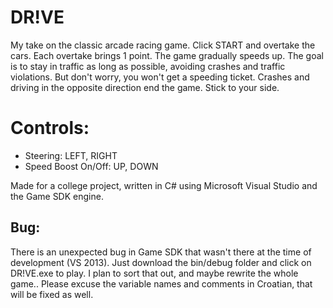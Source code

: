 # DR!VE

My take on the classic arcade racing game. Click START and overtake the cars. Each overtake brings 1 point. The game gradually speeds up. The goal is to stay in traffic as long as possible, avoiding crashes and traffic violations. But don't worry, you won't get a speeding ticket. Crashes and driving in the opposite direction end the game. Stick to your side.

# Controls:
* Steering: LEFT, RIGHT
* Speed Boost On/Off: UP, DOWN

Made for a college project, written in C# using Microsoft Visual Studio and the Game SDK engine.

## Bug:

There is an unexpected bug in Game SDK that wasn't there at the time of development (VS 2013). Just download the bin/debug folder and click on DR!VE.exe to play. I plan to sort that out, and maybe rewrite the whole game.. Please excuse the variable names and comments in Croatian, that will be fixed as well.
